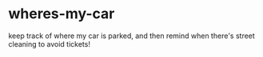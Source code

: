 wheres-my-car
=============

keep track of where my car is parked, and then remind when there's street cleaning to avoid tickets!
